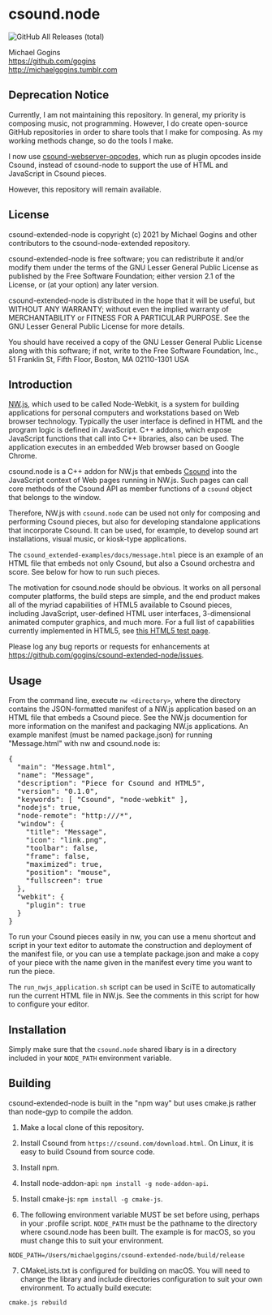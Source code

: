 # csound.node
![GitHub All Releases (total)](https://img.shields.io/github/downloads/gogins/csound-extended-node/total.svg)<br>

Michael Gogins<br>
https://github.com/gogins<br>
http://michaelgogins.tumblr.com

## Deprecation Notice

Currently, I am not maintaining this repository. In general, my priority is 
composing music, not programming. However, I do create open-source GitHub 
repositories in order to share tools that I make for composing. As my 
working methods change, so do the tools I make. 

I now use [csound-webserver-opcodes](https://github.com/gogins/csound-webserver-opcodes), 
which run as plugin opcodes inside Csound, instead of csound-node to support 
the use of HTML and JavaScript in Csound pieces.

However, this repository will remain available.

## License

csound-extended-node is copyright (c) 2021 by Michael Gogins and 
other contributors to the csound-node-extended repository.

csound-extended-node is free software; you can redistribute it
and/or modify them under the terms of the GNU Lesser General Public
License as published by the Free Software Foundation; either
version 2.1 of the License, or (at your option) any later version.

csound-extended-node is distributed in the hope that it will be useful,
but WITHOUT ANY WARRANTY; without even the implied warranty of
MERCHANTABILITY or FITNESS FOR A PARTICULAR PURPOSE.  See the
GNU Lesser General Public License for more details.

You should have received a copy of the GNU Lesser General Public
License along with this software; if not, write to the Free Software
Foundation, Inc., 51 Franklin St, Fifth Floor, Boston, MA
02110-1301 USA

## Introduction

[NW.js](http://nwjs.io/), which used to be called Node-Webkit, is a system for building 
applications for personal computers and workstations based on Web browser 
technology. Typically the user interface is defined in HTML and the program 
logic is defined in JavaScript. C++ addons, which expose JavaScript functions 
that call into C++ libraries, also can be used. The application executes in an 
embedded Web browser based on Google Chrome.

csound.node is a C++ addon for NW.js that embeds [Csound](http://csound.github.io/) into the 
JavaScript context of Web pages running in NW.js. Such pages can call core 
methods of the Csound API as member functions of a `csound` object that 
belongs to the window.

Therefore, NW.js with `csound.node` can be used not only for composing and 
performing Csound pieces, but also for developing standalone applications that 
incorporate Csound. It can be used, for example, to develop sound art 
installations, visual music, or kiosk-type applications.

The `csound_extended-examples/docs/message.html` piece is an example of an HTML file
that embeds not only Csound, but also a Csound orchestra and score. See below 
for how to run such pieces.

The motivation for csound.node should be obvious. It works on all personal 
computer platforms, the build steps are simple, and the end product makes all 
of the myriad capabilities of HTML5 available to Csound pieces, including 
JavaScript, user-defined HTML user interfaces, 3-dimensional animated computer
graphics, and much more. For a full list of capabilities currently implemented 
in HTML5, see [this HTML5 test page](https://html5test.com/).

Please log any bug reports or requests for enhancements at 
https://github.com/gogins/csound-extended-node/issues.

## Usage

From the command line, execute `nw <directory>`, where the directory contains the
JSON-formatted manifest of a NW.js application based on an HTML file that embeds a
Csound piece. See the NW.js documention for more information on the manifest and
packaging NW.js applications. An example manifest (must be named package.json) for
running "Message.html" with nw and csound.node is:

<pre>
{
  "main": "Message.html",
  "name": "Message",
  "description": "Piece for Csound and HTML5",
  "version": "0.1.0",
  "keywords": [ "Csound", "node-webkit" ],
  "nodejs": true,
  "node-remote": "http://<all-urls>/*",
  "window": {
    "title": "Message",
    "icon": "link.png",
    "toolbar": false,
    "frame": false,
    "maximized": true,
    "position": "mouse",
    "fullscreen": true
  },
  "webkit": {
    "plugin": true
  }
}
</pre>

To run your Csound pieces easily in nw, you can use a menu shortcut and script 
in your text editor to automate the construction and deployment of the 
manifest file, or you can use a template package.json and make a copy of your
piece with the name given in the manifest every time you want to run the piece.

The `run_nwjs_application.sh` script can be used in SciTE to automatically run 
the current HTML file in NW.js. See the comments in this script for how to 
configure your editor.

## Installation

Simply make sure that the `csound.node` shared libary is in a directory included 
in your `NODE_PATH` environment variable.

## Building

csound-extended-node is built in the "npm way" but uses cmake.js rather than 
node-gyp to compile the addon.

1. Make a local clone of this repository.

2. Install Csound from `https://csound.com/download.html`. On Linux, it is 
   easy to build Csound from source code.

3. Install npm.

4. Install node-addon-api: `npm install -g node-addon-api`.

5. Install cmake-js: `npm install -g cmake-js`.

6. The following environment variable MUST be set before using, perhaps in
your .profile script. `NODE_PATH` must be the pathname to the directory 
where csound.node has been built. The example is for macOS, so you must 
change this to suit your environment.

```
NODE_PATH=/Users/michaelgogins/csound-extended-node/build/release
```

7. CMakeLists.txt is configured for building on macOS. You will need to 
   change the library and include directories configuration to suit your 
   own environment. To actually build execute:
```
cmake.js rebuild
```


